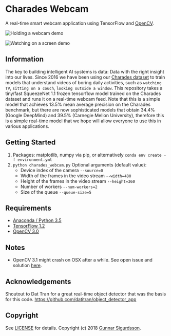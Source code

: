 # Charades Webcam

A real-time smart webcam application using TensorFlow and [OpenCV](http://opencv.org/).

![Holding a webcam demo](./media/holding_webcam.gif)

![Watching on a screen demo](./media/watching_on_screen.gif)

## Information

The key to building intelligent AI systems is data: Data with the right insight into our lives. Since 2016 we have been using our [Charades dataset](http://allenai.org/plato/charades/) to train models that understand videos of boring daily activities, such as `watching TV`, `sitting on a couch`, `looking outside a window`. This repository takes a tiny/fast SqueezeNet 1.1 frozen tensorflow model trained on the Charades dataset and runs it on a real-time webcam feed. Note that this is a simple model that achieves 13.5% mean average precision on the Charades benchmark, but there are now sophisticated models that obtain 34.4% (Google DeepMind) and 39.5% (Carnegie Mellon University), therefore this is a simple real-time model that we hope will allow everyone to use this in various applications.

## Getting Started
1. Packages:  matplotlib, numpy via pip, or alternatively `conda env create -f environment.yml`
2. `python charades_webcam.py`
    Optional arguments (default value):
    * Device index of the camera `--source=0`
    * Width of the frames in the video stream `--width=480`
    * Height of the frames in the video stream `--height=360`
    * Number of workers `--num-workers=2`
    * Size of the queue `--queue-size=5`

## Requirements
- [Anaconda / Python 3.5](https://www.continuum.io/downloads)
- [TensorFlow 1.2](https://www.tensorflow.org/)
- [OpenCV 3.0](http://opencv.org/)

## Notes
- OpenCV 3.1 might crash on OSX after a while. See open issue and solution [here](https://github.com/opencv/opencv/issues/5874).

## Acknowledgements 
Shoutout to Dat Tran for a great real-time object detector that was the basis for this code.
https://github.com/datitran/object_detector_app

## Copyright

See [LICENSE](LICENSE) for details.
Copyright (c) 2018 [Gunnar Sigurdsson](https://github.com/gsig).

